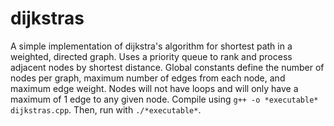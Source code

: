 # dijkstras

A simple implementation of dijkstra's algorithm for shortest path in a weighted, directed graph. Uses a priority queue to rank and process adjacent nodes by shortest distance. Global constants define the number of nodes per graph, maximum number of edges from each node, and maximum edge weight. Nodes will not have loops and will only have a maximum of 1 edge to any given node. Compile using `g++ -o *executable* dijkstras.cpp`. Then, run with `./*executable*`.
